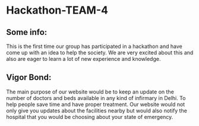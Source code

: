 # Hackathon-TEAM-4
## Some info: 
This is the first time our group has participated in a hackathon and have come up with an idea to help the society. We are very excited about this and also are eager to learn a lot of new experience and knowledge.
## Vigor Bond:
The main purpose of our website would be to keep an update  on the number of doctors and beds available in any kind of infirmary in Delhi. To help people save time and have proper treatment.
Our website would not only give you updates about the facilities nearby but would also notify the hospital that you would be choosing about your state of emergency.
